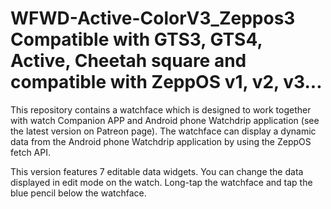 # WFWD-Active-ColorV3_Zeppos3 Compatible with GTS3, GTS4, Active, Cheetah square and compatible with ZeppOS v1, v2, v3...
This repository contains a watchface which is designed to work together with watch Companion APP and Android phone Watchdrip application (see the latest version on Patreon page). The watchface can display a dynamic data from the Android phone Watchdrip application by using the ZeppOS fetch API.

This version features 7 editable data widgets. You can change the data displayed in edit mode on the watch. Long-tap the watchface and tap the blue pencil below the watchface.
